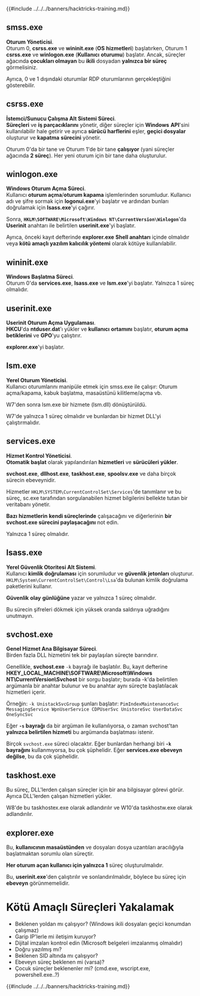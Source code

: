{{#include ../../../banners/hacktricks-training.md}}

## smss.exe

**Oturum Yöneticisi**.\
Oturum 0, **csrss.exe** ve **wininit.exe** (**OS** **hizmetleri**) başlatırken, Oturum 1 **csrss.exe** ve **winlogon.exe** (**Kullanıcı** **oturumu**) başlatır. Ancak, süreçler ağacında **çocukları olmayan** bu **ikili** dosyadan **yalnızca bir süreç** görmelisiniz.

Ayrıca, 0 ve 1 dışındaki oturumlar RDP oturumlarının gerçekleştiğini gösterebilir.

## csrss.exe

**İstemci/Sunucu Çalışma Alt Sistemi Süreci**.\
**Süreçleri** ve **iş parçacıklarını** yönetir, diğer süreçler için **Windows** **API**'sini kullanılabilir hale getirir ve ayrıca **sürücü harflerini** eşler, **geçici dosyalar** oluşturur ve **kapatma** **sürecini** yönetir.

Oturum 0'da bir tane ve Oturum 1'de bir tane **çalışıyor** (yani süreçler ağacında **2 süreç**). Her yeni oturum için bir tane daha oluşturulur.

## winlogon.exe

**Windows Oturum Açma Süreci**.\
Kullanıcı **oturum açma**/**oturum kapama** işlemlerinden sorumludur. Kullanıcı adı ve şifre sormak için **logonui.exe**'yi başlatır ve ardından bunları doğrulamak için **lsass.exe**'yi çağırır.

Sonra, **`HKLM\SOFTWARE\Microsoft\Windows NT\CurrentVersion\Winlogon`**'da **Userinit** anahtarı ile belirtilen **userinit.exe**'yi başlatır.

Ayrıca, önceki kayıt defterinde **explorer.exe** **Shell anahtarı** içinde olmalıdır veya **kötü amaçlı yazılım kalıcılık yöntemi** olarak kötüye kullanılabilir.

## wininit.exe

**Windows Başlatma Süreci**. \
Oturum 0'da **services.exe**, **lsass.exe** ve **lsm.exe**'yi başlatır. Yalnızca 1 süreç olmalıdır.

## userinit.exe

**Userinit Oturum Açma Uygulaması**.\
**HKCU**'da **ntduser.dat**'ı yükler ve **kullanıcı** **ortamını** başlatır, **oturum açma** **betiklerini** ve **GPO**'yu çalıştırır.

**explorer.exe**'yi başlatır.

## lsm.exe

**Yerel Oturum Yöneticisi**.\
Kullanıcı oturumlarını manipüle etmek için smss.exe ile çalışır: Oturum açma/kapama, kabuk başlatma, masaüstünü kilitleme/açma vb.

W7'den sonra lsm.exe bir hizmete (lsm.dll) dönüştürüldü.

W7'de yalnızca 1 süreç olmalıdır ve bunlardan bir hizmet DLL'yi çalıştırmalıdır.

## services.exe

**Hizmet Kontrol Yöneticisi**.\
**Otomatik başlat** olarak yapılandırılan **hizmetleri** ve **sürücüleri** **yükler**.

**svchost.exe**, **dllhost.exe**, **taskhost.exe**, **spoolsv.exe** ve daha birçok sürecin ebeveynidir.

Hizmetler `HKLM\SYSTEM\CurrentControlSet\Services`'de tanımlanır ve bu süreç, sc.exe tarafından sorgulanabilen hizmet bilgilerini bellekte tutan bir veritabanı yönetir.

**Bazı** **hizmetlerin** **kendi süreçlerinde** çalışacağını ve diğerlerinin **bir svchost.exe sürecini paylaşacağını** not edin.

Yalnızca 1 süreç olmalıdır.

## lsass.exe

**Yerel Güvenlik Otoritesi Alt Sistemi**.\
Kullanıcı **kimlik doğrulaması** için sorumludur ve **güvenlik** **jetonları** oluşturur. `HKLM\System\CurrentControlSet\Control\Lsa`'da bulunan kimlik doğrulama paketlerini kullanır.

**Güvenlik** **olay** **günlüğüne** yazar ve yalnızca 1 süreç olmalıdır.

Bu sürecin şifreleri dökmek için yüksek oranda saldırıya uğradığını unutmayın.

## svchost.exe

**Genel Hizmet Ana Bilgisayar Süreci**.\
Birden fazla DLL hizmetini tek bir paylaşılan süreçte barındırır.

Genellikle, **svchost.exe** `-k` bayrağı ile başlatılır. Bu, kayıt defterine **HKEY_LOCAL_MACHINE\SOFTWARE\Microsoft\Windows NT\CurrentVersion\Svchost** bir sorgu başlatır; burada -k'da belirtilen argümanla bir anahtar bulunur ve bu anahtar aynı süreçte başlatılacak hizmetleri içerir.

Örneğin: `-k UnistackSvcGroup` şunları başlatır: `PimIndexMaintenanceSvc MessagingService WpnUserService CDPUserSvc UnistoreSvc UserDataSvc OneSyncSvc`

Eğer **`-s` bayrağı** da bir argüman ile kullanılıyorsa, o zaman svchost'tan **yalnızca belirtilen hizmeti** bu argümanda başlatması istenir.

Birçok `svchost.exe` süreci olacaktır. Eğer bunlardan herhangi biri **`-k` bayrağını** kullanmıyorsa, bu çok şüphelidir. Eğer **services.exe ebeveyn değilse**, bu da çok şüphelidir.

## taskhost.exe

Bu süreç, DLL'lerden çalışan süreçler için bir ana bilgisayar görevi görür. Ayrıca DLL'lerden çalışan hizmetleri yükler.

W8'de bu taskhostex.exe olarak adlandırılır ve W10'da taskhostw.exe olarak adlandırılır.

## explorer.exe

Bu, **kullanıcının masaüstünden** ve dosyaları dosya uzantıları aracılığıyla başlatmaktan sorumlu olan süreçtir.

**Her oturum açan kullanıcı için yalnızca 1** süreç oluşturulmalıdır.

Bu, **userinit.exe**'den çalıştırılır ve sonlandırılmalıdır, böylece bu süreç için **ebeveyn** görünmemelidir.

# Kötü Amaçlı Süreçleri Yakalamak

- Beklenen yoldan mı çalışıyor? (Windows ikili dosyaları geçici konumdan çalışmaz)
- Garip IP'lerle mi iletişim kuruyor?
- Dijital imzaları kontrol edin (Microsoft belgeleri imzalanmış olmalıdır)
- Doğru yazılmış mı?
- Beklenen SID altında mı çalışıyor?
- Ebeveyn süreç beklenen mi (varsa)?
- Çocuk süreçler beklenenler mi? (cmd.exe, wscript.exe, powershell.exe..?)

{{#include ../../../banners/hacktricks-training.md}}
